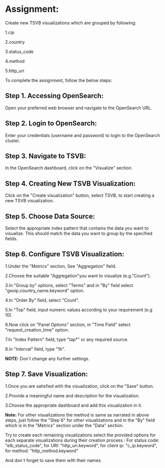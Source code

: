 # Assignment:

Create  new TSVB visualizations which are grouped by following:
	
1.cip
	
2.country
	
3.status_code
	
4.method
	
5.http_uri

To complete the assignment, follow the below steps:



## Step 1. Accessing OpenSearch:

Open your preferred web browser and navigate to the OpenSearch URL.
    
    
	
## Step 2. Login to OpenSearch:

Enter your credentials (username and password) to login to the OpenSearch cluster.



## Step 3. Navigate to TSVB:

In the OpenSearch dashboard, click on the "Visualize" section.



## Step 4. Creating New TSVB Visualization:

Click on the "Create visualization" button, select TSVB, to start creating a new TSVB visualization.


	
## Step 5. Choose Data Source:

Select the appropriate index pattern that contains the data you want to visualize. This should match the data you want to group by the specified fields.
    


## Step 6. Configure TSVB Visualization:

1.Under the "Metrics" section, See "Aggregation" field.

2.Choose the suitable "Aggregation"you want to visualize (e.g."Count").

3.In "Group by" options, select "Terms" and in "By" field select "geoip.country_name.keyword" option.

4.In "Order By" field, select "Count".

5.In "Top" field, input numeric values according to your requirement (e.g 10).

6.Now click on "Panel Options" section, in "Time Field" select "request_creation_time" option.

7.In "Index Pattern" field, type "tap*" or any required source.

8.In "Interval" field, type "1h".
    
    
    
**NOTE:** Don`t change any further settings.
    
    
    
## Step 7. Save Visualization:

1.Once you are satisfied with the visualization, click on the "Save" button.

2.Provide a meaningful name and description for the visualization.

3.Choose the appropriate dashboard and add this visualization in it.
    
    
    
**Note:** For other visualizations the method is same as narrated in above steps, just follow the "Step 6" for other visualizations and in the "By" field which is in the "Metrics" section under the "Data" section.



Try to create each remaining visualizations  select the provided options for each separate visualizations during their creation process :
    For status code: "elb_status_code", for URI: "http_uri.keyword", for client ip: "c_ip.keyword", for method: "http_method.keyword"
    
And don`t forget to save them with their names.
    
    
    
    
	

